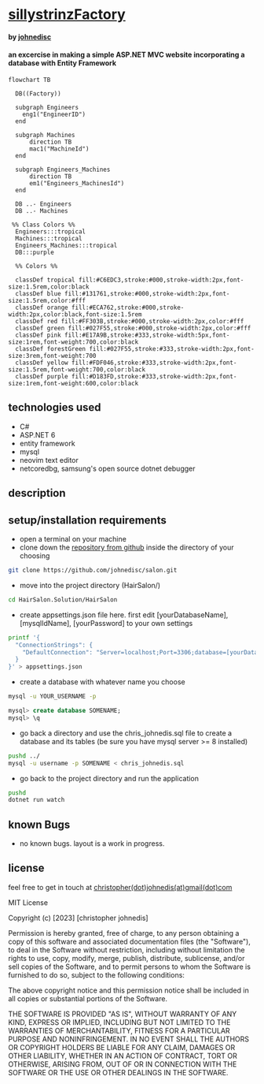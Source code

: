 


# [sillystrinzFactory]()

#### by [johnedisc](https://johnedisc.github.io)

#### an excercise in making a simple ASP.NET MVC website incorporating a database with Entity Framework

``` mermaid
flowchart TB

  DB((Factory))

  subgraph Engineers
    eng1("EngineerID")
  end

  subgraph Machines
      direction TB
      mac1("MachineId")
  end

  subgraph Engineers_Machines
      direction TB
      em1("Engineers_MachinesId")
  end

  DB ..- Engineers
  DB ..- Machines

 %% Class Colors %%
  Engineers:::tropical
  Machines:::tropical
  Engineers_Machines:::tropical
  DB:::purple

  %% Colors %%

  classDef tropical fill:#C6EDC3,stroke:#000,stroke-width:2px,font-size:1.5rem,color:black
  classDef blue fill:#131761,stroke:#000,stroke-width:2px,font-size:1.5rem,color:#fff
  classDef orange fill:#ECA762,stroke:#000,stroke-width:2px,color:black,font-size:1.5rem
  classDef red fill:#FF303B,stroke:#000,stroke-width:2px,color:#fff
  classDef green fill:#027F55,stroke:#000,stroke-width:2px,color:#fff
  classDef pink fill:#E17A9B,stroke:#333,stroke-width:5px,font-size:1rem,font-weight:700,color:black
  classDef forestGreen fill:#027F55,stroke:#333,stroke-width:2px,font-size:3rem,font-weight:700
  classDef yellow fill:#FDF046,stroke:#333,stroke-width:2px,font-size:1.5rem,font-weight:700,color:black
  classDef purple fill:#D183FD,stroke:#333,stroke-width:2px,font-size:1rem,font-weight:600,color:black

```

## technologies used

* C#
* ASP.NET 6
* entity framework
* mysql
* neovim text editor
* netcoredbg, samsung's open source dotnet debugger

## description


## setup/installation requirements

* open a terminal on your machine
* clone down the [repository from github](https://github.com/johnedisc/salon.git) inside the directory of your choosing
```bash
git clone https://github.com/johnedisc/salon.git
```
* move into the project directory (HairSalon/)
```bash
cd HairSalon.Solution/HairSalon
```
* create appsettings.json file here. first edit [yourDatabaseName], [mysqlIdName], [yourPassword] to your own settings
```bash
printf '{
  "ConnectionStrings": {
    "DefaultConnection": "Server=localhost;Port=3306;database=[yourDatabaseName];uid=[mysqlIdName];pwd=[yourPassword];"
  }
}' > appsettings.json
```
* create a database with whatever name you choose
```bash
mysql -u YOUR_USERNAME -p
```
```sql
mysql> create database SOMENAME;
mysql> \q
```
* go back a directory and use the chris_johnedis.sql file to create a database and its tables (be sure you have mysql server >= 8 installed)
```bash
pushd ../
mysql -u username -p SOMENAME < chris_johnedis.sql
```
* go back to the project directory and run the application
```bash
pushd
dotnet run watch
```

## known Bugs

* no known bugs. layout is a work in progress.

## license

feel free to get in touch at [christopher(dot)johnedis(at)gmail(dot)com](christopher.johnedis@gmail.com)

MIT License

Copyright (c) [2023] [christopher johnedis]

Permission is hereby granted, free of charge, to any person obtaining a copy
of this software and associated documentation files (the "Software"), to deal
in the Software without restriction, including without limitation the rights
to use, copy, modify, merge, publish, distribute, sublicense, and/or sell
copies of the Software, and to permit persons to whom the Software is
furnished to do so, subject to the following conditions:

The above copyright notice and this permission notice shall be included in all
copies or substantial portions of the Software.

THE SOFTWARE IS PROVIDED "AS IS", WITHOUT WARRANTY OF ANY KIND, EXPRESS OR
IMPLIED, INCLUDING BUT NOT LIMITED TO THE WARRANTIES OF MERCHANTABILITY,
FITNESS FOR A PARTICULAR PURPOSE AND NONINFRINGEMENT. IN NO EVENT SHALL THE
AUTHORS OR COPYRIGHT HOLDERS BE LIABLE FOR ANY CLAIM, DAMAGES OR OTHER
LIABILITY, WHETHER IN AN ACTION OF CONTRACT, TORT OR OTHERWISE, ARISING FROM,
OUT OF OR IN CONNECTION WITH THE SOFTWARE OR THE USE OR OTHER DEALINGS IN THE
SOFTWARE.

